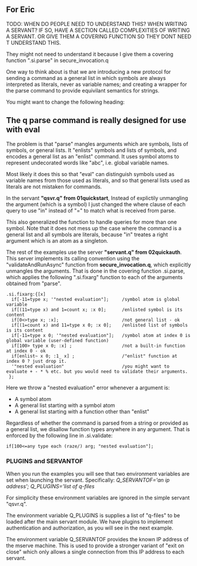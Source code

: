 ## For Eric

TODO: WHEN DO PEOPLE NEED TO UNDERSTAND THIS? WHEN WRITING A SERVANT? IF SO, HAVE A SECTION
CALLED COMPLEXITIES OF WRITING A SERVANT. OR GIVE THEM A COVERING FUNCTION SO THEY DONT NEED T
UNDERSTAND THIS. 

They might not need to understand it because I give them a covering function ".si.parse" in secure\_invocation.q

One way to think about is that we are introducing a new protocol for sending a command as a general list
in which symbols are always interpreted as literals, never as variable names; and creating a wrapper
for the parse command to provide equivilant semantics for strings.

You might want to change the following heading:

## The q parse command is really designed for use with eval

The problem is that "parse" mangles arguments which are symbols, lists of symbols, or general lists.
It "enlists" symbols and lists of symbols, and encodes a general list as an "enlist" command.
It uses symbol atoms to represent undecorated words like "abc", i.e. global variable names.

Most likely it does this so that "eval" can distinguish symbols used as variable names from those used as literals,
and so that general lists used as literals are not mistaken for commands.

In the servant **"qsvr.q" from 01quickstart**, Instead of explictily unmangling the argument (which is a symbol)
I just changed the where clause of each query to use "in" instead of "=" to match what is received from parse.

This also generalized the function to handle queries for more than one symbol.
Note that it does not mess up the case where the command is a general list and all symbols are literals,
because "in" treates a right argument which is an atom as a singleton.  

The rest of the examples use the server **"servant.q" from 02quickauth**. 
This server implements its calling convention using the "validateAndRunAsync" function from **secure_invocation.q**,
which explicitly unmangles the arguments. That is done in the covering function .si.parse, which applies
the following ".si.fixarg" function to each of the arguments obtained from "parse".

```
.si.fixarg:{[x]
  if[-11=type x; '"nested evaluation"];     /symbol atom is global variable
  if[(11=type x) and 1=count x; :x 0];      /enlisted symbol is its content
  if[0<>type x; :x];                        /not general list - ok
  if[(1=count x) and 11=type x 0; :x 0];    /enlisted list of symbols is its content
  if[-11=type x 0; '"nested evaluation"];   /symbol atom at index 0 is global variable (user-defined function)
  if[100> type x 0; :x] ;                   /not a built-in function at index 0 - ok
  if[enlist~ x 0; :1_ x] ;                  /"enlist" function at index 0 ? just drop it.
  '"nested evaluation"                      /you might want to evaluate + - * % etc. but you would need to validate their arguments.     
 };
```

Here we throw a "nested evaluation" error whenever a argument is:
* A symbol atom
* A general list starting with a symbol atom
* A general list starting with a function other than "enlist"

Regardless of whether the command is parsed from a string or provided as a general list,
we disallow function types anywhere in any argument. That is enforced by the following
line in .si.validate:

```
if[100<=any type each (raze/) arg; "nested evaluation"]; 
```

### PLUGINS and SERVANTOF

When you run the examples you will see that two environment variables are set when launching the servant.
Specifically: *Q_SERVANTOF='an ip address'; Q_PLUGINS='list of q-files*

For simplicity these environment variables are ignored in the simple servant "qsvr.q".

The environment variable Q\_PLUGINS is supplies a list of "q-files" to be loaded after the main servant module.
We have plugins to implement authentication and authorization, as you will see in the next example.

The environment variable Q\_SERVANTOF provides the known IP address of the mserve machine.
This is used to provide a stronger variant of "exit on close" which only allows a single
connection from this IP address to each servant.

